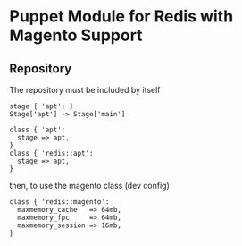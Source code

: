 # Puppet Module for Redis with Magento Support

## Repository

The repository must be included by itself

    stage { 'apt': }
    Stage['apt'] -> Stage['main']

    class { 'apt':
      stage => apt,
    }
    class { 'redis::apt':
      stage => apt,
    }

then, to use the magento class (dev config)

    class { 'redis::magento':
      maxmemory_cache   => 64mb,
      maxmemory_fpc     => 64mb,
      maxmemory_session => 16mb,
    }
